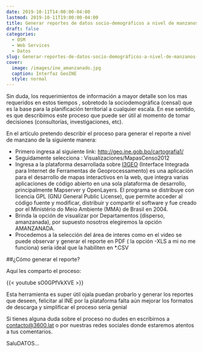 ```yaml
---
date: 2019-10-11T14:00:00-04:00
lastmod: 2019-10-11T19:00:00-04:00
title: Generar reportes de datos socio-demográficos a nivel de manzanos censales, Bolivia
draft: false
categories:
  - OSM
  - Web Services
  - Datos
slug: Generar-reportes-de-datos-socio-demográficos-a-nivel-de-manzanos-censales-,- Bolivia
cover:
  image: /images/ine_amanzanado.jpg
  caption: Interfaz GeoINE
  style: normal
---
```


Sin duda, los requerimientos de información a mayor detalle son los mas requeridos en estos tiempos , sobretodo la sociodemográfica (censal) que es la base para la planificación territorial
a cualquier escala. En ese sentido, es que describimos este proceso que puede ser útil al momento de tomar decisiones (consultorías, investigaciones, etc).

En el artículo pretendo describir el proceso para generar el reporte a nivel de manzano de la siguiente manera:

- Primero ingresa al siguiente link: http://geo.ine.gob.bo/cartografia1/
- Seguidamente selecciona : Visualizaciones/MapasCenso2012
- Ingresa a la plataforma desarrollada sobre [I3GEO](https://softwarepublico.gov.br/gitlab/i3geo/i3geo/commit/63f28b011019104c2f1c29ae84dcaaf7ff6e6218) (Interface Integrada para Internet de Ferramentas de Geoprocessamento) es una aplicación para el desarrollo de mapas interactivos en la web, que integra varias aplicaciones de código abierto en una sola plataforma de desarrollo, principalmente Mapserver y OpenLayers. El programa se distribuye con licencia GPL (GNU General Public License), que permite acceder al código fuente y modificar, distribuir y compartir el software y fue creado por el Ministério do Meio Ambiente (MMA) de Brasil en 2004.
- Brinda la opción de visualizar por Departamentos (disperso, amanzanada), por supuesto nosotros elegiremos la opción AMANZANADA.
- Procedemos a la selección del área de interes como en el video se puede observar y generar el reporte en PDF ( la opción -XLS a mi no me funciona) sería ideal que la habiliten en *.CSV



##¿Cómo generar el reporte?

Aquí les comparto el proceso:

{{< youtube sO0GPfVkXVE >}}


Esta herramienta es super útil ojala puedan probarlo y generar los reportes que deseen, felicitar al INE por la plataforma falta aún mejorar los formatos de descarga y simplificar el proceso sería genial

Si tienes alguna duda sobre el proceso no dudes en escribirnos a contacto@3600.lat o por nuestras redes sociales donde estaremos atentos a tus comentarios.

SaluDATOS…



